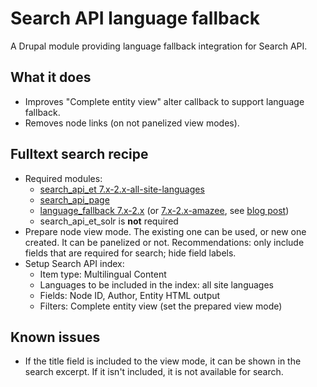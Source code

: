 # Search API language fallback

A Drupal module providing language fallback integration for Search API.

## What it does

- Improves "Complete entity view" alter callback to support language fallback.
- Removes node links (on not panelized view modes).

## Fulltext search recipe

- Required modules:
    - [search_api_et 7.x-2.x-all-site-languages](https://github.com/AmazeeLabs/search_api_et/tree/7.x-2.x-all-site-languages)
    - [search_api_page](https://www.drupal.org/project/search_api_page)
    - [language_fallback 7.x-2.x](https://www.drupal.org/project/language_fallback) (or [7.x-2.x-amazee](https://github.com/AmazeeLabs/language_fallback/tree/7.x-2.x-amazee), see [blog post](http://www.amazeelabs.com/en/blog/total-language-fallback))
    - search_api_et_solr is **not** required
- Prepare node view mode. The existing one can be used, or new one created. It can be panelized or not. Recommendations: only include fields that are required for search; hide field labels.
- Setup Search API index:
    - Item type: Multilingual Content
    - Languages to be included in the index: all site languages
    - Fields: Node ID, Author, Entity HTML output
    - Filters: Complete entity view (set the prepared view mode)

## Known issues

- If the title field is included to the view mode, it can be shown in the search excerpt. If it isn't included, it is not available for search.
